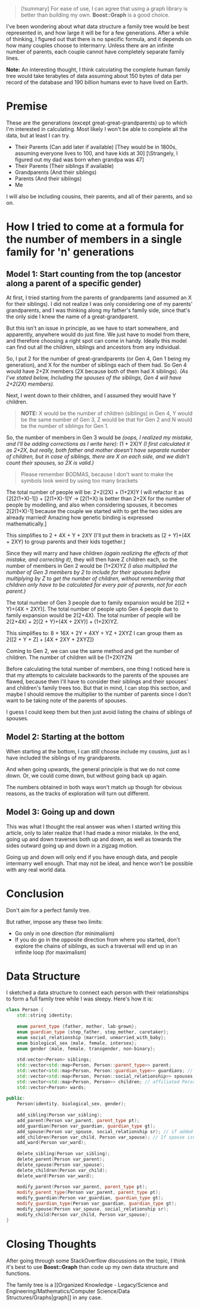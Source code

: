 > [!summary]
> For ease of use, I can agree that using a graph library is better than building my own. **Boost::Graph** is a good choice.

I've been wondering about what data structure a family tree would be best represented in, and how large it will be for a few generations. After a while of thinking, I figured out that there is no specific formula, and it depends on how many couples choose to intermarry. Unless there are an infinite number of parents, each couple cannot have completely separate family lines.

**Note:** An interesting thought, I think calculating the complete human family tree would take terabytes of data assuming about 150 bytes of data per record of the database and 190 billion humans ever to have lived on Earth.
# Premise
These are the generations (except great-great-grandparents) up to which I'm interested in calculating. Most likely I won't be able to complete all the data, but at least I can try.

- Their Parents (Can add later if available) \[They would be in 1800s, assuming everyone lives to 100, and have kids at 30\] \[\Strangely, I figured out my dad was born when grandpa was 47\]
- Their Parents (Their siblings if available)
- Grandparents (And their siblings)
- Parents (And their siblings)
- Me

I will also be including cousins, their parents, and all of their parents, and so on.
# How I tried to come at a formula for the number of members in a single family for 'n' generations
## Model 1: Start counting from the top (ancestor along a parent of a specific gender)
At first, I tried starting from the parents of grandparents (and assumed an X for their siblings). I did not realize I was only considering one of my parents' grandparents, and I was thinking along my father's family side, since that's the only side I knew the name of a great-grandparent.

But this isn't an issue in principle, as we have to start somewhere, and apparently, anywhere would do just fine. We just have to model from there, and therefore choosing a right spot can come in handy. Ideally this model can find out all the children, siblings and ancestors from any individual.

So, I put 2 for the number of great-grandparents (or Gen 4, Gen 1 being my generation), and X for the number of siblings each of them had. So Gen 4 would have 2+2X members (2X because both of them had X siblings). *(As I've stated below, Including the spouses of the siblings, Gen 4 will have 2+2(2X) members).*

Next, I went down to their children, and I assumed they would have Y children.

> **NOTE:** X would be the number of children (siblings) in Gen 4, Y would be the same number of Gen 3, Z would be that for Gen 2 and N would be the number of siblings for Gen 1.

So, the number of members in Gen 3 would be *(oops, I realized my mistake, and I'll be adding corrections as I write here)*: (1 + 2X)Y *(I first calculated it as 2+2X, but really, both father and mother doesn't have separate number of children, but in case of siblings, there are X on each side, and we didn't count their spouses, so 2X is valid.)*

> Please remember BODMAS, because I don't want to make the symbols look weird by using too many brackets

The total number of people will be: 2+2(2X) + (1+2X)Y
I will refactor it as {2\[2(1+X)-1\]} + \[2(1+X)\-1\]Y    -> \[2(1+X) is better than 2+2X for the number of people by modelling, and also when considering spouses, it becomes 2\[2(1+X)-1\] because the couple we started with to get the two sides are already married! Amazing how genetic binding is expressed mathematically.\]

This simplifies to 2 + 4X + Y + 2XY (I'll put them in brackets as (2 + Y)+(4X + 2XY) to group parents and their kids together.)

Since they will marry and have children *(again realizing the effects of that mistake, and correcting it)*, they will then have Z children each, so the number of members in Gen 2 would be (1+2X)YZ *(I also multiplied the number of Gen 3 members by 2 to include for their spouses before multiplying by Z to get the number of children, without remembering that children only have to be calculated for every pair of parents, not for each parent.)*

The total number of Gen 3 people due to family expansion would be 2\[(2 + Y)+(4X + 2XY)\].
The total number of people upto Gen 4 people due to family expansion would be 2(2+4X).
The total number of people will be 2(2+4X) + 2\[(2 + Y)+(4X + 2XY)\] + (1+2X)YZ.

This simplifies to: 8 + 16X + 2Y + 4XY + YZ + 2XYZ
I can group them as 2{\[2 + Y + Z\] + \[4X + 2XY + 2XYZ\]}

Coming to Gen 2, we can use the same method and get the number of children.
The number of children will be (1+2X)YZN

Before calculating the total number of members, one thing I noticed here is that my attempts to calculate backwards to the parents of the spouses are flawed, because then I'll have to consider their siblings and their spouses' and children's family trees too. But that in mind, I can stop this section, and maybe I should remove the multiplier to the number of parents since I don't want to be taking note of the parents of spouses.

I guess I could keep them but then just avoid listing the chains of siblings of spouses.
## Model 2: Starting at the bottom

When starting at the bottom, I can still choose include my cousins, just as I have included the siblings of my grandparents.

And when going upwards, the general principle is that we do not come down. Or, we could come down, but without going back up again.

The numbers obtained in both ways won't match up though for obvious reasons, as the tracks of exploration will turn out different.

## Model 3: Going up and down
This was what I thought the real answer was when I started writing this article, only to later realize that I had made a minor mistake. In the end, going up and down traverses both up and down, as well as towards the sides outward going up and down in a zigzag motion.

Going up and down will only end if you have enough data, and people intermarry well enough. That may not be ideal, and hence won't be possible with any real world data.
# Conclusion
Don't aim for a perfect family tree.

But rather, impose any these two limits:
- Go only in one direction (for minimalism)
- If you do go in the opposite direction from where you started, don't explore the chains of siblings, as such a traversal will end up in an infinite loop (for maximalism)
# Data Structure
I sketched a data structure to connect each person with their relationships to form a full family tree while I was sleepy. Here's how it is:

```C++
class Person {
	std::string identity;
	
	enum parent_type {father, mother, lab-grown};
	enum guardian_type {step_father, step_mother, caretaker};
	enum social_relationship {married, unmarried_with_baby};
	enum biological_sex {male, female, intersex};
	enum gender {male, female, transgender, non-binary};
	
	std:vector<Person> siblings;
	std::vector<std::map<Person, Person::parent_type>> parent;
	std::vector<std::map<Person, Person::guardian_type>> guardians; // Guardians overrides parents as caretakers
	std::vector<std::map<Person, Person::social_relationship>> spouses; // Spouse can be married or unmarried with baby
	std::vector<std::map<Person, Person>> children; // affiliated Person must be a spouse
	std::vector<Person> wards;
	
public:
	Person(identity, biological_sex, gender);
	
	add_sibling(Person var_sibling);
	add_parent(Person var_parent, parent_type pt);
	add_guardian(Person var_guardian, guardian_type gt);
	add_spouse(Person var_spouse, social_relationship sr); // if added spouse already exists as unmarried, modify them as married
	add_children(Person var_child, Person var_spouse); // If spouse isn't in Person::spouses, add them there.
	add_ward(Person var_ward);
	
	delete_sibling(Person var_sibling);
	delete_parent(Person var_parent);
	delete_spouse(Person var_spouse);
	delete_children(Person var_child);
	delete_ward(Person var_ward);
	
	modify_parent(Person var_parent, parent_type pt);
	modify_parent_type(Person var_parent, parent_type pt);
	modify_guardian(Person var_guardian, guardian_type gt);
	modify_guardian_type(Person var_guardian, guardian_type gt);
	modify_spouse(Person var_spouse, social_relationship sr);
	modify_child(Person var_child, Person var_spouse);
}
```
# Closing Thoughts
After going through some StackOverflow discussions on the topic, I think it's best to use **Boost::Graph** than code up my own data structure and functions.

The family tree is a [[Organized Knowledge - Legacy/Science and Engineering/Mathematics/Computer Science/Data Structures/Graphs|graph]] in any case.